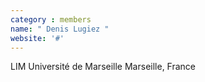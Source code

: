 ```yaml
---
category : members
name: " Denis Lugiez " 
website: '#'
---
```

LIM
Université de Marseille
Marseille, France

